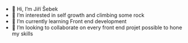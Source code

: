 - 👋 Hi, I’m Jiří Šebek
- 👀 I’m interested in self growth and climbing some rock
- 🌱 I’m currently learning Front end development
- 💞️ I’m looking to collaborate on every front end projet possible to hone my skills
  

<!---
sebik9/sebik9 is a ✨ special ✨ repository because its `README.md` (this file) appears on your GitHub profile.
You can click the Preview link to take a look at your changes.
--->
